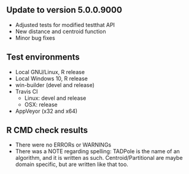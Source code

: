 
## Update to version 5.0.0.9000
* Adjusted tests for modified testthat API
* New distance and centroid function
* Minor bug fixes

## Test environments
* Local GNU/Linux, R release
* Local Windows 10, R release
* win-builder (devel and release)
* Travis CI
  + Linux: devel and release
  + OSX: release
* AppVeyor (x32 and x64)

## R CMD check results
* There were no ERRORs or WARNINGs
* There was a NOTE regarding spelling: 
TADPole is the name of an algorithm, and it is written as such. 
Centroid/Partitional are maybe domain specific, but are written like that too.
